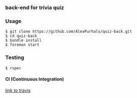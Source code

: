 ### back-end for trivia quiz
 
### Usage
    $ git clone https://github.com/AlexPurhalo/quiz-back.git
    $ cd quiz-back
    $ bundle install
    $ foreman start
    
### Testing
    $ rspec
    

#### CI (Continuous Integration)
[link to travis](https://travis-ci.org/AlexPurhalo/quiz-back)
    